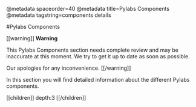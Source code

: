 @metadata spaceorder=40
@metadata title=Pylabs Components
@metadata tagstring=components details

#Pylabs Components

[[warning]]
**Warning**

This Pylabs Components section needs complete review and may be inaccurate at this moment. We try to get it up to date as soon as possible.

Our apologies for any inconvenience.
[[/warning]]


In this section you will find detailed information about the different Pylabs components.

[[children]]
depth:3
[[/children]]